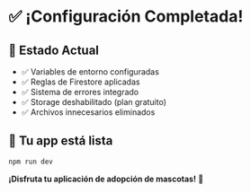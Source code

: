 # ✅ ¡Configuración Completada!

## 🎉 Estado Actual
- ✅ Variables de entorno configuradas
- ✅ Reglas de Firestore aplicadas
- ✅ Sistema de errores integrado
- ✅ Storage deshabilitado (plan gratuito)
- ✅ Archivos innecesarios eliminados

## 🚀 Tu app está lista

```bash
npm run dev
```

**¡Disfruta tu aplicación de adopción de mascotas!** 🐾
